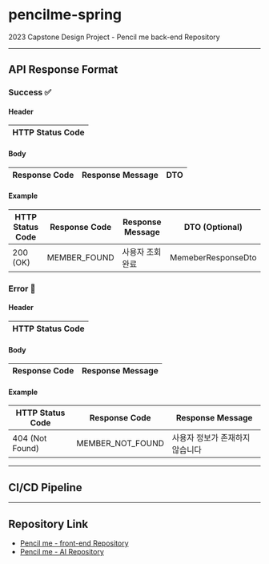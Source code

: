 # pencilme-spring
2023 Capstone Design Project - Pencil me back-end Repository

---

## API Response Format

### Success ✅

#### Header

| HTTP Status Code |
|------------------|

#### Body

| Response Code | Response Message | DTO |
|---------------|------------------|-----|

#### Example
| HTTP Status Code | Response Code | Response Message | DTO (Optional)     |
|------------------|---------------|------------------|--------------------|
| 200 (OK)         | MEMBER_FOUND  | 사용자 조회 완료        | MemeberResponseDto |

### Error 🚫

#### Header

| HTTP Status Code |
|------------------|

#### Body

| Response Code | Response Message |
|---------------|------------------|

#### Example
| HTTP Status Code | Response Code    | Response Message  |
|------------------|------------------|-------------------|
| 404 (Not Found)  | MEMBER_NOT_FOUND | 사용자 정보가 존재하지 않습니다 |

---

## CI/CD Pipeline

---

## Repository Link
- [Pencil me - front-end Repository](https://github.com/BCD-q/pencil-me-fe)
- [Pencil me - AI Repository]()